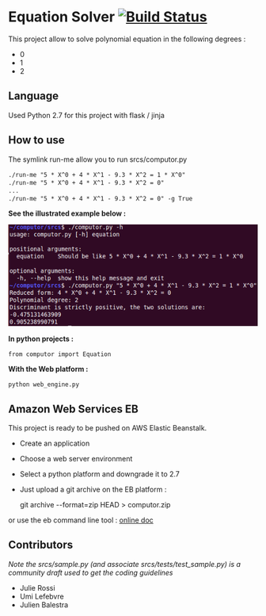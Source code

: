 # Equation Solver [![Build Status](https://travis-ci.org/JulienBalestra/computor.svg?branch=master)](https://travis-ci.org/jbalestra/computor)


This project allow to solve polynomial equation in the following degrees :

* 0
* 1
* 2


## Language

Used Python 2.7 for this project with flask / jinja

## How to use

The symlink run-me allow you to run srcs/computor.py


    ./run-me "5 * X^0 + 4 * X^1 - 9.3 * X^2 = 1 * X^0"
    ./run-me "5 * X^0 + 4 * X^1 - 9.3 * X^2 = 0"
    ...
    ./run-me "5 * X^0 + 4 * X^1 - 9.3 * X^2 = 0" -g True

**See the illustrated example below :**

<img src="items/computor.png">
    
**In python projects :**


    from computor import Equation
    
**With the Web platform :**

    python web_engine.py
    
    
## Amazon Web Services EB

This project is ready to be pushed on AWS Elastic Beanstalk.

* Create an application 
* Choose a web server environment
* Select a python platform and downgrade it to 2.7
* Just upload a git archive on the EB platform :


    git archive --format=zip HEAD > computor.zip
    

or use the eb command line tool : [online doc](http://docs.aws.amazon.com/elasticbeanstalk/latest/dg/eb-cli3.html "online doc")

## Contributors

*Note the srcs/sample.py (and associate srcs/tests/test_sample.py) is a community draft used to get the coding guidelines*

* Julie Rossi
* Umi Lefebvre
* Julien Balestra
